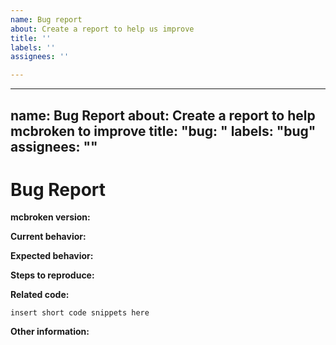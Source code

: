 ```yaml
---
name: Bug report
about: Create a report to help us improve
title: ''
labels: ''
assignees: ''

---
```


---
name: Bug Report
about: Create a report to help mcbroken to improve
title: "bug: "
labels: "bug"
assignees: ""
---

# Bug Report

**mcbroken version:**

<!-- Please specify commit or tag version. -->

**Current behavior:**

<!-- Describe how the bug manifests. -->

**Expected behavior:**

<!-- Describe what you expect the behavior to be without the bug. -->

**Steps to reproduce:**

<!-- Explain the steps required to duplicate the issue, especially if you are able to provide a sample application. -->

**Related code:**

<!-- If you are able to illustrate the bug or feature request with an example, please provide it here. -->

```
insert short code snippets here
```

**Other information:**

<!-- List any other information that is relevant to your issue. Related issues, suggestions on how to fix, Stack Overflow links, forum links, etc. -->
